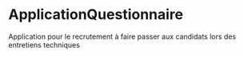 # ApplicationQuestionnaire
Application pour le recrutement à faire passer aux candidats lors des entretiens techniques 
